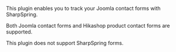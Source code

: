 This plugin enables you to track your Joomla contact forms with SharpSpring.

Both Joomla contact forms and Hikashop product contact forms are supported.

This plugin does not support SharpSpring forms.
